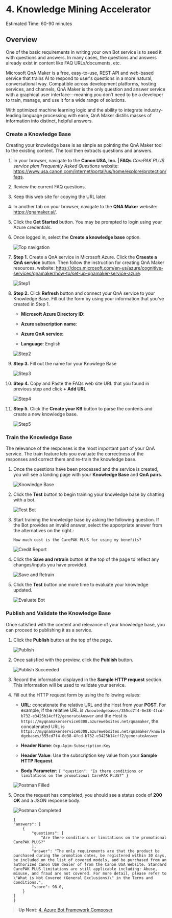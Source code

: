 # 4. Knowledge Mining Accelerator

Estimated Time: 60-90 minutes

## Overview

One of the basic requirements in writing your own Bot service is to seed it with questions and answers. In many cases, the questions and answers already exist in content like FAQ URLs/documents, etc.

Microsoft QnA Maker is a free, easy-to-use, REST API and web-based service that trains AI to respond to user's questions in a more natural, conversational way. Compatible across development platforms, hosting services, and channels, QnA Maker is the only question and answer service with a graphical user interface—meaning you don’t need to be a developer to train, manage, and use it for a wide range of solutions.

With optimized machine learning logic and the ability to integrate industry-leading language processing with ease, QnA Maker distills masses of information into distinct, helpful answers.

### Create a Knowledge Base

Creating your knowledge base is as simple as pointing the QnA Maker tool to the existing content. The tool then extracts questions and answers.

1. In your browser, navigate to the **Canon USA, Inc. | FAQs** *CarePAK PLUS service plan Frequently Asked Questions* website: <https://www.usa.canon.com/internet/portal/us/home/explore/protection/faqs>.

2. Review the current FAQ questions.

3. Keep this web site for copying the URL later.

4. In another tab on your browser, navigate to the **QNA Maker** website: <https://qnamaker.ai/>.

5. Click the **Get Started** button. You may be prompted to login using your Azure credentials.

6. Once logged in, select the **Create a knowledge base** option.

    ![Top navigation](./resources/mykbservice.png)

7. **Step 1.** Create a QnA service in Microsoft Azure. Click the **Craeate a QnA service** button. Then follow the instruction for creating QnA Maker resources. website: <https://docs.microsoft.com/en-us/azure/cognitive-services/qnamaker/how-to/set-up-qnamaker-service-azure>.

    ![Step1](./resources/mykbservice-step1.png)

8. **Step 2.** Click **Refresh** button and connect your QnA service to your Knowledge Base. Fill out the form by using your information that you've created in Step 1.

    - **Microsoft Azure Directory ID**:

    - **Azure subscription name**:

    - **Azure QnA service**:

    - **Language**: English

    ![Step2](./resources/mykbservice-step2.png)

9. **Step 3.** Fill out the name for your Knowlege Base

    ![Step3](./resources/mykbservice-step3.png)

10. **Step 4.** Copy and Paste the FAQs web site URL that you found in previous step and click **+ Add URL**

    ![Step4](./resources/mykbservice-step4.png)

11. **Step 5.** Click the **Create your KB** button to parse the contents and create a new knowledge base.

    ![Step5](./resources/mykbservice-step5.png)


### Train the Knowledge Base

The relevance of the responses is the most important part of your QnA service. The train feature lets you evaluate the correctness of the responses and correct them and re-train the knowledge base.

1. Once the questions have been processed and the service is created, you will see a landing page with your **Knowledge Base** and **QnA pairs**.

    ![Knowledge Base](./resources/qnapairs.png)


2. Click the **Test** button to begin training your knowledge base by chatting with a bot.

    ![Test Bot](./resources/testbotstart.png)


3. Start training the knowledge base by asking the following question. If the Bot provides an invalid answer, select the apporpriate answer from the alternatives on the right.:

    ```
    How much cost is the CarePAK PLUS for using my benefits?
    ```

    ![Credit Report](./resources/testbot-creditreport.png)


4. Click the **Save and retrain** button at the top of the page to reflect any changes/inputs you have provided.

    ![Save and Retrain](./resources/kbsaveretrain.png)



5. Click the **Test** button one more time to evaluate your knowledge updated.

    ![Evaluate Bot](./resources/testbot-improved.png)



### Publish and Validate the Knowledge Base

Once satisfied with the content and relevance of your knowledge base, you can proceed to publishing it as a service.


1. Click the **Publish** button at the top of the page.

    ![Publish](./resources/kbpublish.png)

2. Once satisfied with the preview, click the **Publish** button.

    ![Publish Succeeded](./resources/kbsuccess.png)

3. Record the information displayed in the **Sample HTTP request** section. This information will be used to validate your service.

4. Fill out the HTTP request form by using the following values:
    
    - **URL**: concatenate the relative URL and the Host from your **POST**. For example, if the relative URL is ``/knowledgebases/355cd7f4-0e38-4fcd-b732-e3425b14cff2/generateAnswer`` and the Host is ``https://myqnamakerservice0308.azurewebsites.net/qnamaker``, the concatenated URL is ``https://myqnamakerservice0308.azurewebsites.net/qnamaker/knowledgebases/355cd7f4-0e38-4fcd-b732-e3425b14cff2/generateAnswer``

    - **Header Name**: ``Ocp-Apim-Subscription-Key``

    - **Header Value**: Use the subscription key value from your **Sample HTTP Request**.

    - **Body Parameter**: ``{ "question": "Is there conditions or limitations on the promotional CarePAK PLUS?" }``

    ![Postman Filled](./resources/postman-filled.png)

5. Once the request has completed, you should see a status code of **200 OK** and a JSON response body.

    ![Postman Completed](./resources/postman-completed.png)

    ```
    {
    "answers": [
        {
            "questions": [
                "Are there conditions or limitations on the promotional CarePAK PLUS?"
            ],
            "answer": "The only requirements are that the product be purchased during the promotion dates, be registered within 30 days, be included on the list of covered models, and be purchased from an authorized Canon USA dealer of from the Canon USA Website. Standard CarePAK PLUS limitations are still applicable including: Abuse, misuse, and fraud are not covered. For more detail, please refer to \"What is Not Covered (General Exclusions)\" in the Terms and Conditions.",
            "score": 98.0,    
		}
    ]
    }
    ```

> **Up Next**: [4. Azure Bot Framework Composer](../composer/readme.md)

